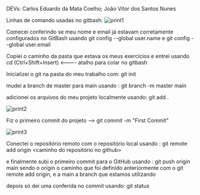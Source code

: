 DEVs: Carlos Eduardo da Mata Coelho;
      João Vitor dos Santos Nunes

Linhas de comando usadas no gitbash:
![print1](https://github.com/user-attachments/assets/d41a1ac3-e6c7-4718-b7b9-d1b21ef07bc8)

Comecei conferindo se meu nome e email já estavam corretamente configurados no GitBash usando git config --global user.name e git config --global user.email

Copiei o caminho da pasta que estava os meus exercícios e entrei usando cd (Ctrl+Shift+Insert) <---- atalho para colar no gitbash

Inicializei o git na pasta do meu trabalho com: git init

mudei a branch de master para main usando : git branch -m master main

adicionei os arquivos do meu projeto localmente usando: git add .

![print2](https://github.com/user-attachments/assets/5f63859a-01fc-4397-b5f9-ae7cf7b25d33)

Fiz o primeiro commit do projeto --> git commit -m "First Commit"

![print3](https://github.com/user-attachments/assets/126531fd-0a2b-4532-9159-90023cd88e59)

Conectei o repositório remoto com o repositório local usando : git remote add origin <caminho do repositório no github>

e finalmente subi o primeiro commit para o GitHub usando : git push origin main
sendo o origin o caminho que foi definido anteriormente com o git remote add origin, e a main a branch que estamos utilizando

depois só dei uma conferida no commit usando: git status
